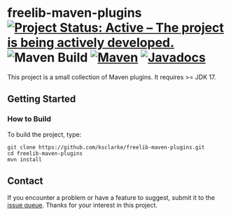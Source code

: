 # freelib-maven-plugins <br>[![Project Status: Active – The project is being actively developed.](https://www.repostatus.org/badges/latest/active.svg)](https://www.repostatus.org/#active) ![Maven Build](https://github.com/ksclarke/freelib-maven-plugins/workflows/Maven%20PR%20Build/badge.svg) [![Maven](https://img.shields.io/maven-metadata/v/https/repo1.maven.org/maven2/info/freelibrary/freelib-maven-plugins/maven-metadata.xml.svg?colorB=brightgreen)](https://search.maven.org/artifact/info.freelibrary/freelib-maven-plugins) [![Javadocs](http://javadoc.io/badge/info.freelibrary/freelib-maven-plugins.svg)](http://projects.freelibrary.info/freelib-maven-plugins/javadocs.html)

This project is a small collection of Maven plugins. It requires &gt;= JDK 17.

## Getting Started

### How to Build

To build the project, type:

    git clone https://github.com/ksclarke/freelib-maven-plugins.git
    cd freelib-maven-plugins
    mvn install

## Contact

If you encounter a problem or have a feature to suggest, submit it to the [issue queue](https://github.com/ksclarke/freelib-maven-plugins/issues "GitHub Issues Queue"). Thanks for your interest in this project.
